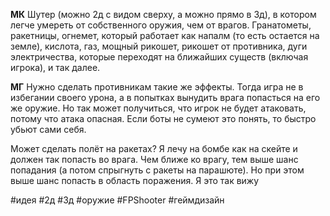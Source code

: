 **МК** Шутер (можно 2д с видом сверху, а можно прямо в 3д), в котором легче умереть от собственного оружия, чем от врагов. Гранатометы, ракетницы, огнемет, который работает как напалм (то есть остается на земле), кислота, газ, мощный рикошет, рикошет от противника, дуги электричества, которые переходят на ближайших существ (включая игрока), и так далее.

**МГ** Нужно сделать противникам такие же эффекты. Тогда игра не в избегании своего урона, а в попытках вынудить врага попасться на его же оружие. Но так может получиться, что игрок не будет атаковать, потому что атака опасная. Если боты не сумеют это понять, то быстро убьют сами себя.

Может сделать полёт на ракетах? Я лечу на бомбе как на скейте и должен так попасть во врага. Чем ближе ко врагу, тем выше шанс попадания (а потом спрыгнуть с ракеты на парашюте). Но при этом выше шанс попасть в область поражения. Я это так вижу

#идея #2д #3д #оружие #FPShooter #геймдизайн